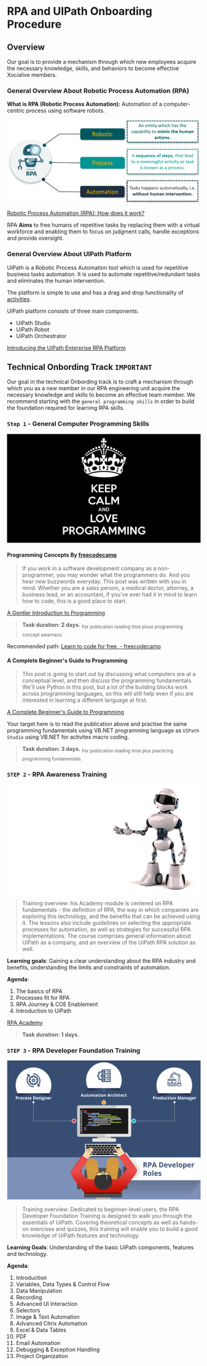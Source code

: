 # RPA and UIPath Onboarding Procedure

## Overview
<p>Our goal is to provide a mechanism through which new employees acquire the necessary knowledge, skills, and behaviors to become effective Xocialive members.</p>

### General Overview About Robotic Process Automation (RPA)
**What is RPA (Robotic Process Automation):** Automation of a computer-centric
process using software robots.

![What Is RPA](img/what_is_rpa.png)

[Robotic Process Automation (RPA): How does it work?
](https://www.youtube.com/watch?v=xW95yb6J1eU)


RPA **Aims** to free humans of repetitive tasks by replacing them with a virtual
workforce and enabling them to focus on judgment calls, handle exceptions and
provide oversight.

### General Overview About UIPath Platform    

UiPath is a Robotic Process Automation tool which is used for repetitive business tasks automation. It is used to automate repetitive/redundant tasks and eliminates the human intervention.

The platform is simple to use and has a drag and drop functionality of [activities](https://activities.uipath.com/).

UiPath platform consists of three main components:

* UiPath Studio
* UiPath Robot
* UiPath Orchestrator

[Introducing the UiPath Enterprise RPA Platform
](https://www.youtube.com/watch?time_continue=6&v=cMs-nvxXzZg)

## Technical Onbording Track `IMPORTANT`

Our goal in the technical Onbording track is to craft a mechanism through which you as a new member in our RPA engineering unit acquire the necessary knowledge and skills to become an effective team member. We recommend starting with the `general programming skills` in order to build the foundation required for learning RPA skills. 

### `Step 1` - General Computer Programming Skills

![](img/programming.png)

#### Programming Concepts By [freecodecamp](https://www.freecodecamp.org/) 
> If you work in a software development company as a non-programmer, you may wonder what the programmers do. And you hear new buzzwords everyday. This post was written with you in mind. Whether you are a sales person, a medical doctor, attorney, a business lead, or an accountant, if you’ve ever had it in mind to learn how to code, this is a good place to start.

[A Gentler Introduction to Programming](https://medium.freecodecamp.org/a-gentler-introduction-to-programming-1f57383a1b2c)
>**Task duration: 2 days.** <sub>For publication reading time pluse programming concept awarnace.</sub>

Recommended path: [Learn to code for free. - freecodecamp](https://www.freecodecamp.org/)

#### A Complete Beginner's Guide to Programming
> This post is going to start out by discussing what computers are at a conceptual level, and then discuss the programming fundamentals. We'll use Python in this post, but a lot of the building blocks work across programming languages, so this will still help even if you are interested in learning a different language at first.    

[A Complete Beginner's Guide to Programming](https://dev.to/aspittel/a-complete-beginner-s-guide-to-programming-2ni4)

Your target here is to read the publication above and practise the same programming fundamentals using VB.NET programming language as `UIPath Studio` using VB.NET for activites macro coding.  
> **Task duration: 3 days.** <sub>For publication reading time plus practicing programming fundamentals.</sub>

### `STEP 2` - RPA Awareness Training

![](img/robot-hd-wallpaper_1053401_45.jpg)

>Training overview: his Academy module is centered on RPA fundamentals - the definition of RPA, the way in which companies are exploring this technology, and the benefits that can be achieved using it. The lessons also include guidelines on selecting the appropriate processes for automation, as well as strategies for successful RPA implementations. The course comprises general information about UiPath as a company, and an overview of the UiPath RPA solution as well.

**Learning goals**: Gaining a clear understanding about the RPA industry and benefits, understanding the limits and constraints of automation.

**Agenda**:
1. The basics of RPA
2. Processes fit for RPA
3. RPA Journey & COE Enablement
4. Introduction to UiPath

[RPA Academy](https://www.uipath.com/rpa/academy/training)

>**Task duration: 1 days.**

### `STEP 3` - RPA Developer Foundation Training

![](img/RPA-Developer.png)

> Training overview: Dedicated to beginner-level users, the RPA Developer Foundation Training is designed to walk you through the essentials of UiPath. Covering theoretical concepts as well as hands-on exercises and quizzes, this training will enable you to build a good knowledge of UiPath features and technology.

**Learning Goals**: Understanding of the basic UiPath components, features and technology.

**Agenda**:
 
1. Introduction
2. Variables, Data Types & Control Flow
3. Data Manipulation
4. Recording
5. Advanced UI Interaction
6. Selectors
7. Image & Text Automation
8. Advanced Citrix Automation
9. Excel & Data Tables
10. PDF
11. Email Automation
12. Debugging & Exception Handling
13. Project Organization
